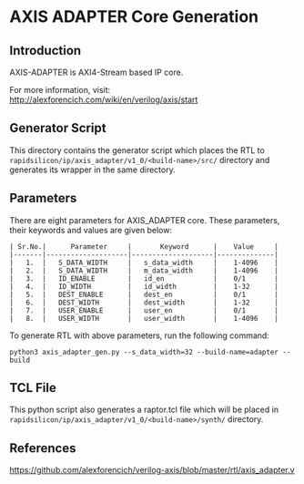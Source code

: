 # AXIS ADAPTER Core Generation 

## Introduction
AXIS-ADAPTER is AXI4-Stream based IP core.

For more information, visit: http://alexforencich.com/wiki/en/verilog/axis/start

## Generator Script

This directory contains the generator script which places the RTL to `rapidsilicon/ip/axis_adapter/v1_0/<build-name>/src/` directory and generates its wrapper in the same directory. 
    
## Parameters
There are eight parameters for AXIS_ADAPTER core. These parameters, their keywords and values are given below:

    | Sr.No.|      Parameter     |       Keyword      |    Value     |
    |-------|--------------------|--------------------|--------------|
    |   1.  |   S_DATA_WIDTH     |   s_data_width     |    1-4096    |
    |   2.  |   S_DATA_WIDTH     |   m_data_width     |    1-4096    |  
    |   3.  |   ID_ENABLE        |   id_en            |    0/1       |
    |   4.  |   ID_WIDTH         |   id_width         |    1-32      |
    |   5.  |   DEST_ENABLE      |   dest_en          |    0/1       |
    |   6.  |   DEST_WIDTH       |   dest_width       |    1-32      |
    |   7.  |   USER_ENABLE      |   user_en          |    0/1       |
    |   8.  |   USER_WIDTH       |   user_width       |    1-4096    |


To generate RTL with above parameters, run the following command:
```
python3 axis_adapter_gen.py --s_data_width=32 --build-name=adapter --build
```

## TCL File

This python script also generates a raptor.tcl file which will be placed in `rapidsilicon/ip/axis_adapter/v1_0/<build-name>/synth/` directory.

## References

https://github.com/alexforencich/verilog-axis/blob/master/rtl/axis_adapter.v
